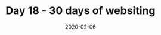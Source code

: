 ---
title:  "Day 18 - 30 days of websiting"
tagline: >
    SSL certificates & deployments
intro: >
    SSL certificates & deployments
published: true
date: 2020-02-06
categories: [meta,website]
---